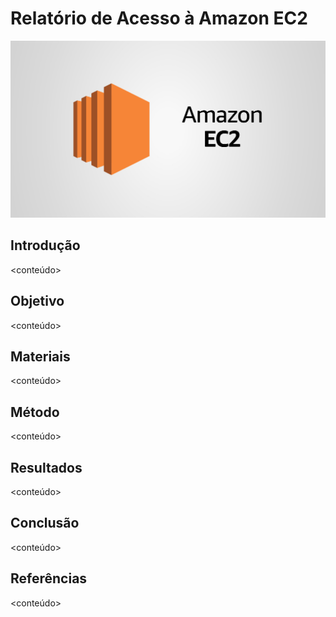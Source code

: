 # Relatório de Acesso à Amazon EC2 
<img src="./images/amazon-aws-ec2.jpg">

## Introdução
<conteúdo>

## Objetivo
<conteúdo>

## Materiais
<conteúdo>

## Método
<conteúdo>

## Resultados
<conteúdo>

## Conclusão
<conteúdo>

## Referências
<conteúdo>